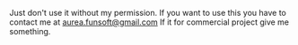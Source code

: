 Just don't use it without my permission.
If you want to use this you have to contact me at aurea.funsoft@gmail.com
If it for commercial project give me something.
